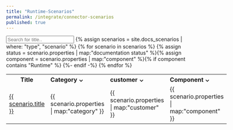 ```yaml
---
title: "Runtime-Scenarios"
permalink: /integrate/connector-scenarios
published: true
---
```


<!-- markdownlint-disable MD011 -->
<style>
    .container {
        position: relative;
        max-width: 320px;
        width: 100%;
    }
    .select-btn {
        display: flex;
        cursor: pointer;
    }

    .list-items {
        position: relative;
        padding: 16px;
        box-shadow: 0 5px 10px rgba(0, 0, 0, 0.1);
        display: none;
        position: fixed;
        background-color: #fff;
        z-index: 1;
    }
    .select-btn.open ~ .list-items {
        display: block;
    }
    .list-items .item {
        display: flex;
        align-items: center;
        cursor: pointer;
    }
    .item .item-text {
        font-weight: 400;
    }
    .item .checkbox {
        display: flex;
        align-items: center;
        justify-content: center;
        height: 16px;
        width: 16px;
        border-radius: 4px;
        margin-right: 12px;
        border: 1.5px solid #c0c0c0;
        transition: all 0.3s ease-in-out;
    }
    .item.checked .checkbox {
        background-color: #0092ca;
        border-color: #0092ca;
    }
</style>
<script>
    function searchByName() {
        // Declare variables
        var input, filter, table, tr, td, i, txtValue;
        input = document.getElementById("searchByNameInput");
        filter = input.value.toUpperCase();
        table = document.getElementById("myTable");
        tr = table.getElementsByTagName("tr");

        // Loop through all table rows, and hide those who don't match the search query
        for (i = 0; i < tr.length; i++) {
            td = tr[i].getElementsByTagName("td")[0];
            if (td) {
                txtValue = td.textContent || td.innerText;
                if (txtValue.toUpperCase().indexOf(filter) > -1) {
                    tr[i].style.display = "";
                } else {
                    tr[i].style.display = "none";
                }
            }
        }
    }
    function filter(input) {
        // Declare variables
        var table, tr, td, i, txtValue;
        table = document.getElementById("myTable");
        tr = table.getElementsByTagName("tr");

        // Loop through all table rows, and hide those who don't match the search query
        for (i = 0; i < tr.length; i++) {
            for (const [key, column] of Object.entries(input)) {
                td = tr[i].getElementsByTagName("td")[key];
                if (td) {
                    txtValue = td.textContent || td.innerText;
                    // Loop through all columns

                    if (column.includes(txtValue)) {
                        tr[i].style.display = "";
                    } else {
                        tr[i].style.display = "none";
                        break;
                    }
                }
            }
        }
    }
</script>

<input type="text" id="searchByNameInput" onkeyup="searchByName()" placeholder="Search for title.." />
{% assign scenarios = site.docs_scenarios | where: "type", "scenario" %}

<table id="myTable" style="width: 100%; display: table">
    <tr>
        <th style="width: 30%">Title</th>
        <th style="width: 30%">
            <div class="container">
                <div class="select-btn">Category ⌄</div>
                <ul class="list-items" id="category"></ul>
            </div>
        </th>
        <th style="width: 20%">
            <div class="container">
                <div class="select-btn">customer ⌄</div>
                <ul class="list-items" id="customer"></ul>
            </div>
        </th>
        <th style="width: 20%">
            <div class="container">
                <div class="select-btn">Component ⌄</div>
                <ul class="list-items" id="component"></ul>
            </div>
        </th>
    </tr>
    {% for scenario in scenarios %} 
     {% assign status = scenario.properties | map:"documentation status" %}{% assign component = scenario.properties | map:"component" %}{% if component contains "Runtime" %}    <tr>
        <td>
            <a href="{{ scenario.url }}"> {{ scenario.title }} </a>
        </td>
        <td class="category-list">{{ scenario.properties | map:"category" }}</td>
        <td class="customer-list">{{ scenario.properties | map:"customer" }}</td>
        <td class="component-list">{{ scenario.properties | map:"component" }}</td>
    </tr>
    {%- endif -%} {% endfor %}
</table>
<script>
    const columns = ["category", "customer", "component"];
    columns.forEach((element_id) => {
        const used_elements = [];
        var ul = document.getElementById(element_id);
        var category_list = document.getElementsByClassName(element_id + "-list");
        for (let i = 0; i < category_list.length; i++) {
            if (!used_elements.includes(category_list[i].innerHTML)) {
                used_elements.push(category_list[i].innerHTML);
                var li = document.createElement("li");
                li.classList.add("item");
                li.classList.add("checked");
                var checkbox = document.createElement("SPAN");
                checkbox.classList.add("checkbox");
                var text = document.createElement("SPAN");
                text.classList.add("item-text");
                text.textContent = category_list[i].innerHTML;
                li.appendChild(checkbox);
                li.appendChild(text);
                ul.appendChild(li);
            }
        }
    });
</script>
<script>
    const selectBtns = document.querySelectorAll(".select-btn"),
        items = document.querySelectorAll(".item");
    selectBtns.forEach((selectBtn) => {
        selectBtn.addEventListener("click", () => {
            selectBtn.classList.toggle("open");
        });
    });
    items.forEach((item) => {
        item.addEventListener("click", () => {
            item.classList.toggle("checked");
            let checked = document.querySelectorAll(".checked");
            var elements = new Array();
            elements[1] = new Array();
            elements[2] = new Array();
            elements[3] = new Array();
            checked.forEach((element) => {
                elements[element.parentElement.parentElement.parentElement.cellIndex].push(element.innerText.replace(/[\n\r]+|[\s]{2,}/g, ""));
            });
            filter(elements);
        });
    });
</script>
